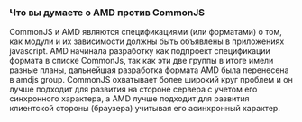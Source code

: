 ### Что вы думаете о AMD против CommonJS

CommonJS и AMD являются спецификациями (или форматами) о том, как модули и их зависимости должны быть объявлены в приложениях javascript. AMD начинала разработку как подпроект спецификации формата в списке CommonJs, так как эти две группы в итоге имели разные планы, дальнейшая разработка формата AMD была перенесена в amdjs group. CommonJS охватывает более широкий круг проблем и он лучше подходит для развития на стороне сервера с учетом его синхронного характера, а AMD лучше подходит для развития клиентской стороны (браузера) учитывая его асинхронный характер.
